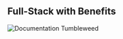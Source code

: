 Full-Stack with Benefits
---

![Documentation Tumbleweed](http://thumbs.gfycat.com/PitifulUnfinishedGar-small.gif)
